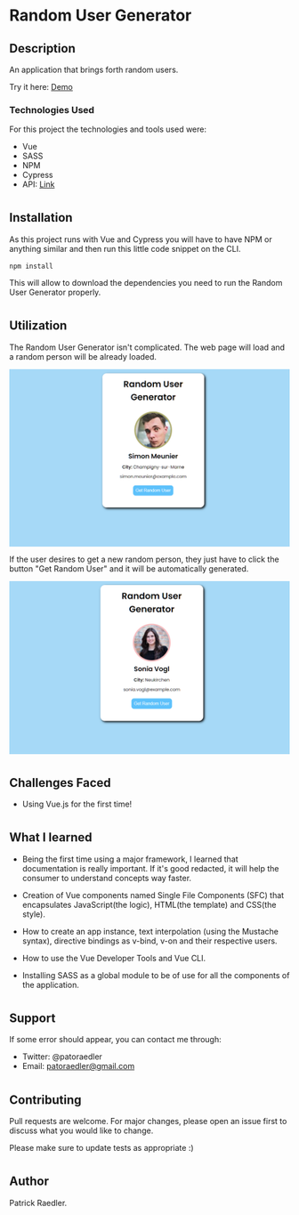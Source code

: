 # Random User Generator

## Description

An application that brings forth random users.

Try it here: <a href="https://readpato.github.io/random-user-generator/">Demo</a>

### Technologies Used

For this project the technologies and tools used were:

- Vue
- SASS
- NPM
- Cypress
- API: <a href="https://randomuser.me/">Link</a>

#

## Installation

As this project runs with Vue and Cypress you will have to have NPM or anything similar and then run this little code snippet on the CLI.

```
npm install
```

This will allow to download the dependencies you need to run the Random User Generator properly.

#

## Utilization

The Random User Generator isn't complicated. The web page will load and a random person will be already loaded.

<img  src="https://github.com/Readpato/random-user-generator/blob/main/src/images/random-user-1.PNG" align="center">

If the user desires to get a new random person, they just have to click the button "Get Random User" and it will be automatically generated.

<img  src="https://github.com/Readpato/random-user-generator/blob/main/src/images/random-user-2.PNG" align="center">

#

## Challenges Faced

- Using Vue.js for the first time!

#

## What I learned

- Being the first time using a major framework, I learned that documentation is really important. If it's good redacted, it will help the consumer to understand concepts way faster.

- Creation of Vue components named Single File Components (SFC) that encapsulates JavaScript(the logic), HTML(the template) and CSS(the style).

- How to create an app instance, text interpolation (using the Mustache syntax), directive bindings as v-bind, v-on and their respective users.

- How to use the Vue Developer Tools and Vue CLI.

- Installing SASS as a global module to be of use for all the components of the application.

#

## Support

If some error should appear, you can contact me through:

- Twitter: @patoraedler
- Email: patoraedler@gmail.com

#

## Contributing

Pull requests are welcome. For major changes, please open an issue first to discuss what you would like to change.

Please make sure to update tests as appropriate :)

#

## Author

Patrick Raedler.

#
